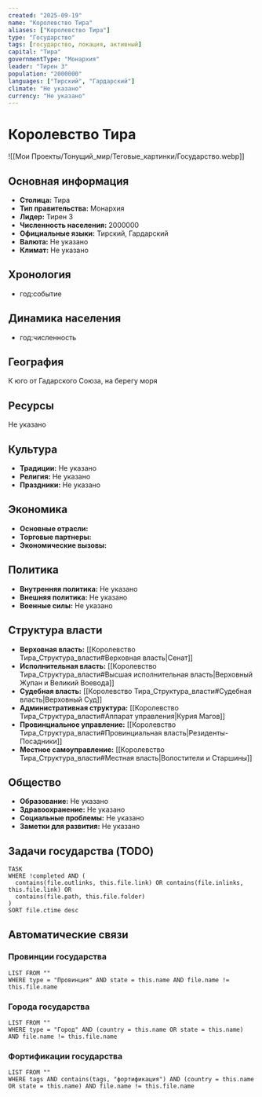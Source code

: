 ```yaml
---
created: "2025-09-19"
name: "Королевство Тира"
aliases: ["Королевство Тира"]
type: "Государство"
tags: [государство, локация, активный]
capital: "Тира"
governmentType: "Монархия"
leader: "Тирен 3"
population: "2000000"
languages: ["Тирский", "Гардарский"]
climate: "Не указано"
currency: "Не указано"
---
```


# Королевство Тира

![[Мои Проекты/Тонущий_мир/Теговые_картинки/Государство.webp]]

## Основная информация

- **Столица:** Тира
- **Тип правительства:** Монархия
- **Лидер:** Тирен 3
- **Численность населения:** 2000000
- **Официальные языки:** Тирский, Гардарский
- **Валюта:** Не указано
- **Климат:** Не указано

## Хронология

- год:событие

## Динамика населения

- год:численность

## География

К юго от Гадарского Союза, на берегу моря

## Ресурсы

Не указано

## Культура

- **Традиции:** Не указано
- **Религия:** Не указано
- **Праздники:** Не указано

## Экономика

- **Основные отрасли:** 
- **Торговые партнеры:** 
- **Экономические вызовы:** 

## Политика

- **Внутренняя политика:** Не указано
- **Внешняя политика:** Не указано
- **Военные силы:** Не указано

## Структура власти

- **Верховная власть:** [[Королевство Тира_Структура_власти#Верховная власть|Сенат]]
- **Исполнительная власть:** [[Королевство Тира_Структура_власти#Высшая исполнительная власть|Верховный Жупан и Великий Воевода]]
- **Судебная власть:** [[Королевство Тира_Структура_власти#Судебная власть|Верховный Суд]]
- **Административная структура:** [[Королевство Тира_Структура_власти#Аппарат управления|Курия Магов]]
- **Провинциальное управление:** [[Королевство Тира_Структура_власти#Провинциальная власть|Резиденты-Посадники]]
- **Местное самоуправление:** [[Королевство Тира_Структура_власти#Местная власть|Волостители и Старшины]]

## Общество

- **Образование:** Не указано
- **Здравоохранение:** Не указано
- **Социальные проблемы:** Не указано
- **Заметки для развития:** Не указано

## Задачи государства (TODO)

```dataview
TASK
WHERE !completed AND (
  contains(file.outlinks, this.file.link) OR contains(file.inlinks, this.file.link) OR
  contains(file.path, this.file.folder)
)
SORT file.ctime desc
```

## Автоматические связи

### Провинции государства

```dataview
LIST FROM ""
WHERE type = "Провинция" AND state = this.name AND file.name != this.file.name
```

### Города государства

```dataview
LIST FROM ""
WHERE type = "Город" AND (country = this.name OR state = this.name) AND file.name != this.file.name
```

### Фортификации государства

```dataview
LIST FROM ""
WHERE tags AND contains(tags, "фортификация") AND (country = this.name OR state = this.name) AND file.name != this.file.name
```
